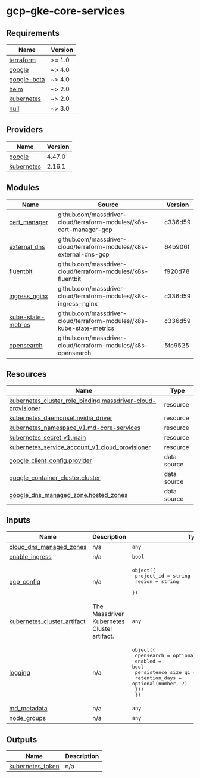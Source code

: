 # gcp-gke-core-services

<!-- BEGINNING OF PRE-COMMIT-TERRAFORM DOCS HOOK -->
## Requirements

| Name | Version |
|------|---------|
| <a name="requirement_terraform"></a> [terraform](#requirement\_terraform) | >= 1.0 |
| <a name="requirement_google"></a> [google](#requirement\_google) | ~> 4.0 |
| <a name="requirement_google-beta"></a> [google-beta](#requirement\_google-beta) | ~> 4.0 |
| <a name="requirement_helm"></a> [helm](#requirement\_helm) | ~> 2.0 |
| <a name="requirement_kubernetes"></a> [kubernetes](#requirement\_kubernetes) | ~> 2.0 |
| <a name="requirement_null"></a> [null](#requirement\_null) | ~> 3.0 |

## Providers

| Name | Version |
|------|---------|
| <a name="provider_google"></a> [google](#provider\_google) | 4.47.0 |
| <a name="provider_kubernetes"></a> [kubernetes](#provider\_kubernetes) | 2.16.1 |

## Modules

| Name | Source | Version |
|------|--------|---------|
| <a name="module_cert_manager"></a> [cert\_manager](#module\_cert\_manager) | github.com/massdriver-cloud/terraform-modules//k8s-cert-manager-gcp | c336d59 |
| <a name="module_external_dns"></a> [external\_dns](#module\_external\_dns) | github.com/massdriver-cloud/terraform-modules//k8s-external-dns-gcp | 64b906f |
| <a name="module_fluentbit"></a> [fluentbit](#module\_fluentbit) | github.com/massdriver-cloud/terraform-modules//k8s-fluentbit | f920d78 |
| <a name="module_ingress_nginx"></a> [ingress\_nginx](#module\_ingress\_nginx) | github.com/massdriver-cloud/terraform-modules//k8s-ingress-nginx | c336d59 |
| <a name="module_kube-state-metrics"></a> [kube-state-metrics](#module\_kube-state-metrics) | github.com/massdriver-cloud/terraform-modules//k8s-kube-state-metrics | c336d59 |
| <a name="module_opensearch"></a> [opensearch](#module\_opensearch) | github.com/massdriver-cloud/terraform-modules//k8s-opensearch | 5fc9525 |

## Resources

| Name | Type |
|------|------|
| [kubernetes_cluster_role_binding.massdriver-cloud-provisioner](https://registry.terraform.io/providers/hashicorp/kubernetes/latest/docs/resources/cluster_role_binding) | resource |
| [kubernetes_daemonset.nvidia_driver](https://registry.terraform.io/providers/hashicorp/kubernetes/latest/docs/resources/daemonset) | resource |
| [kubernetes_namespace_v1.md-core-services](https://registry.terraform.io/providers/hashicorp/kubernetes/latest/docs/resources/namespace_v1) | resource |
| [kubernetes_secret_v1.main](https://registry.terraform.io/providers/hashicorp/kubernetes/latest/docs/resources/secret_v1) | resource |
| [kubernetes_service_account_v1.cloud_provisioner](https://registry.terraform.io/providers/hashicorp/kubernetes/latest/docs/resources/service_account_v1) | resource |
| [google_client_config.provider](https://registry.terraform.io/providers/hashicorp/google/latest/docs/data-sources/client_config) | data source |
| [google_container_cluster.cluster](https://registry.terraform.io/providers/hashicorp/google/latest/docs/data-sources/container_cluster) | data source |
| [google_dns_managed_zone.hosted_zones](https://registry.terraform.io/providers/hashicorp/google/latest/docs/data-sources/dns_managed_zone) | data source |

## Inputs

| Name | Description | Type | Default | Required |
|------|-------------|------|---------|:--------:|
| <a name="input_cloud_dns_managed_zones"></a> [cloud\_dns\_managed\_zones](#input\_cloud\_dns\_managed\_zones) | n/a | `any` | `[]` | no |
| <a name="input_enable_ingress"></a> [enable\_ingress](#input\_enable\_ingress) | n/a | `bool` | `false` | no |
| <a name="input_gcp_config"></a> [gcp\_config](#input\_gcp\_config) | n/a | <pre>object({<br>    project_id = string<br>    region     = string<br>  })</pre> | n/a | yes |
| <a name="input_kubernetes_cluster_artifact"></a> [kubernetes\_cluster\_artifact](#input\_kubernetes\_cluster\_artifact) | The Massdriver Kubernetes Cluster artifact. | `any` | n/a | yes |
| <a name="input_logging"></a> [logging](#input\_logging) | n/a | <pre>object({<br>    opensearch = optional(object({<br>      enabled             = bool<br>      persistence_size_gi = optional(number, 10)<br>      retention_days      = optional(number, 7)<br>    }))<br>  })</pre> | `null` | no |
| <a name="input_md_metadata"></a> [md\_metadata](#input\_md\_metadata) | n/a | `any` | n/a | yes |
| <a name="input_node_groups"></a> [node\_groups](#input\_node\_groups) | n/a | `any` | `[]` | no |

## Outputs

| Name | Description |
|------|-------------|
| <a name="output_kubernetes_token"></a> [kubernetes\_token](#output\_kubernetes\_token) | n/a |
<!-- END OF PRE-COMMIT-TERRAFORM DOCS HOOK -->

